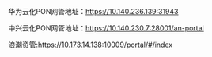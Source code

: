 华为云化PON网管地址：https://10.140.236.139:31943



中兴云化PON网管地址：https://10.140.230.7:28001/an-portal

浪潮资管:https://10.173.14.138:10009/portal/#/index
